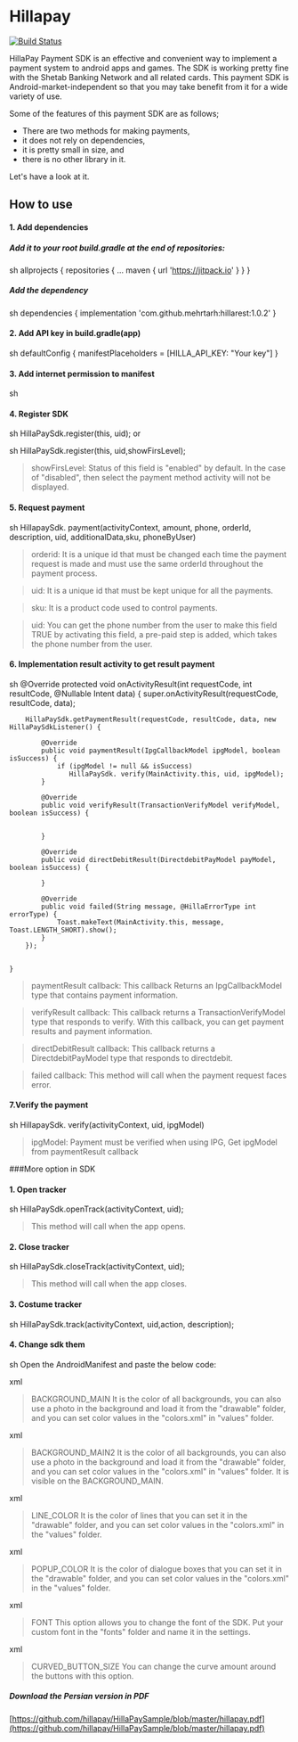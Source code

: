 # Hillapay

[![Build Status](https://travis-ci.org/joemccann/dillinger.svg?branch=master)](http://hillavas.com/)

HillaPay Payment SDK is an effective and convenient way to implement a payment system to android apps and games. The SDK is working pretty fine with the Shetab Banking Network and all related cards. This payment SDK is Android-market-independent so that you may take benefit from it for a wide variety of use.

Some of the features of this payment SDK are as follows;
- There are two methods for making payments,
- it does not rely on dependencies,
- it is pretty small in size, and
- there is no other library in it.

Let's have a look at it.


## How to use

#### 1. Add dependencies

##### Add it to your root build.gradle at the end of repositories:
sh
 allprojects {
     repositories {
       ...
       maven { url 'https://jitpack.io' }
     }
   }
##### Add the dependency
sh
 dependencies {
           implementation 'com.github.mehrtarh:hillarest:1.0.2'
   }

#### 2. Add API key in build.gradle(app)
sh
defaultConfig {
        manifestPlaceholders = [HILLA_API_KEY: "Your key"]
}

#### 3. Add internet permission to manifest
sh
<uses-permission android:name="android.permission.INTERNET" />
#### 4. Register SDK

sh
HillaPaySdk.register(this, uid);
or

sh
HillaPaySdk.register(this, uid,showFirsLevel);
>showFirsLevel: Status of this field is "enabled" by default. In the case of "disabled", then select the payment method activity will not be displayed.

#### 5. Request payment
sh
HillapaySdk. payment(activityContext, amount, phone, orderId, description, uid, additionalData,sku, phoneByUser)
>orderid: It is a unique id that must be changed each time the payment request is made and must use the same orderId throughout the payment process.

>uid:  It is a unique id that must be kept unique for all the payments.

>sku: It is a product code used to control payments.

>uid: You can get the phone number from the user to make this field TRUE by activating this field, a pre-paid step is added, which takes the phone number from the user.

#### 6. Implementation result activity to get result payment
sh
 @Override
    protected void onActivityResult(int requestCode, int resultCode, @Nullable Intent data) {
        super.onActivityResult(requestCode, resultCode, data);

        HillaPaySdk.getPaymentResult(requestCode, resultCode, data, new HillaPaySdkListener() {

            @Override
            public void paymentResult(IpgCallbackModel ipgModel, boolean isSuccess) {
                if (ipgModel != null && isSuccess)
                   HillaPaySdk. verify(MainActivity.this, uid, ipgModel);
            }

            @Override
            public void verifyResult(TransactionVerifyModel verifyModel, boolean isSuccess) {


            }

            @Override
            public void directDebitResult(DirectdebitPayModel payModel, boolean isSuccess) {

            }

            @Override
            public void failed(String message, @HillaErrorType int errorType) {
                Toast.makeText(MainActivity.this, message, Toast.LENGTH_SHORT).show();
            }
        });


    }


>paymentResult callback: This callback Returns an IpgCallbackModel type that contains payment information.

>verifyResult callback:  This callback returns a TransactionVerifyModel type that responds to verify. With this callback, you can get payment results and payment information.

>directDebitResult callback: This callback returns a DirectdebitPayModel type that responds to directdebit.

>failed callback: This method will call when the payment request faces error.

#### 7.Verify the payment

sh
HillapaySdk. verify(activityContext, uid, ipgModel)


>ipgModel: Payment must be verified when using IPG, Get ipgModel from paymentResult callback

###More option in SDK


#### 1. Open tracker

sh
HillaPaySdk.openTrack(activityContext, uid);
> This method will call when the app opens.

#### 2. Close tracker

sh
HillaPaySdk.closeTrack(activityContext, uid);
> This method will call when the app closes.

#### 3. Costume tracker

sh
HillaPaySdk.track(activityContext, uid,action, description);
#### 4. Change sdk them

sh
Open the AndroidManifest and paste the below code:

xml
        <meta-data
            android:name="ir.hillapay.core.BACKGROUND_MAIN"
            android:resource="@drawable/background_main" />

> BACKGROUND_MAIN It is the color of all backgrounds, you can also use a photo in the background and load it from the "drawable" folder, and you can set color values in the "colors.xml" in "values" folder.

xml
        <meta-data
            android:name="ir.hillapay.core.BACKGROUND_MAIN2"
            android:resource="@drawable/background_main2" />

> BACKGROUND_MAIN2  It is the color of all backgrounds, you can also use a photo in the background and load it from the "drawable" folder, and you can set color values in the "colors.xml" in "values" folder. It is visible on the BACKGROUND_MAIN.

xml
        <meta-data
            android:name="ir.hillapay.core.LINE_COLOR"
            android:resource="@color/colorAccent" />
> LINE_COLOR  It is the color of lines that you can set it in the "drawable" folder, and you can set color values in the "colors.xml" in the "values" folder. 

xml
        <meta-data
            android:name="ir.hillapay.core.POPUP_COLOR"
            android:resource="@color/colorAccent4" />
> POPUP_COLOR  It is the color of dialogue boxes that you can set it in the "drawable" folder, and you can set color values in the "colors.xml" in the "values" folder. 

xml
        <meta-data
            android:name="ir.hillapay.core.TEXT_COLOR"
            android:resource="@color/colorAccent3" />
        <meta-data
            android:name="ir.hillapay.core.TEXT_COLOR"
            android:resource="@color/colorAccent3" />
        <meta-data
            android:name="ir.hillapay.core.CURVED_BUTTON_SIZE"
            android:value="100" />
> FONT This option allows you to change the font of the SDK. Put your custom font in the "fonts" folder and name it in the settings.

xml
       <meta-data
            android:name="ir.hillapay.core.FONT"
            android:value="fonts/hillafont.otf" />
> CURVED_BUTTON_SIZE You can change the curve amount around the buttons with this option.

##### Download the Persian version in PDF

[https://github.com/hillapay/HillaPaySample/blob/master/hillapay.pdf](https://github.com/hillapay/HillaPaySample/blob/master/hillapay.pdf)
